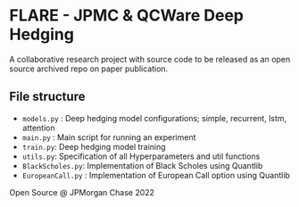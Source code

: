 # FLARE - JPMC & QCWare Deep Hedging

A collaborative research project with source code to be released as an open source archived repo on paper publication.


## File structure
- `models.py` : Deep hedging model configurations; simple, recurrent, lstm, attention
- `main.py` : Main script for running an experiment
- `train.py`: Deep hedging model training
- `utils.py`: Specification of all Hyperparameters and util functions
- `BlackScholes.py`: Implementation of Black Scholes using Quantlib
- `EuropeanCall.py` : Implementation of European Call option using Quantlib

Open Source @ JPMorgan Chase 2022
